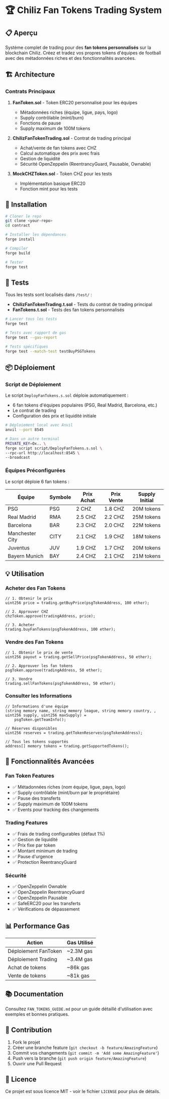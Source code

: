 # 🏆 Chiliz Fan Tokens Trading System

## 📋 Aperçu

Système complet de trading pour des **fan tokens personnalisés** sur la blockchain Chiliz. Créez et tradez vos propres tokens d'équipes de football avec des métadonnées riches et des fonctionnalités avancées.

## 🏗️ Architecture

### Contrats Principaux

1. **FanToken.sol** - Token ERC20 personnalisé pour les équipes
   - Métadonnées riches (équipe, ligue, pays, logo)
   - Supply contrôlable (mint/burn)
   - Fonctions de pause
   - Supply maximum de 100M tokens

2. **ChilizFanTokenTrading.sol** - Contrat de trading principal
   - Achat/vente de fan tokens avec CHZ
   - Calcul automatique des prix avec frais
   - Gestion de liquidité
   - Sécurité OpenZeppelin (ReentrancyGuard, Pausable, Ownable)

3. **MockCHZToken.sol** - Token CHZ pour les tests
   - Implémentation basique ERC20
   - Fonction mint pour les tests

## 🚀 Installation

```bash
# Cloner le repo
git clone <your-repo>
cd contract

# Installer les dépendances
forge install

# Compiler
forge build

# Tester
forge test
```

## 🧪 Tests

Tous les tests sont localisés dans `/test/` :

- **ChilizFanTokenTrading.t.sol** - Tests du contrat de trading principal
- **FanTokens.t.sol** - Tests des fan tokens personnalisés

```bash
# Lancer tous les tests
forge test

# Tests avec rapport de gas
forge test --gas-report

# Tests spécifiques
forge test --match-test testBuyPSGTokens
```

## 📦 Déploiement

### Script de Déploiement

Le script `DeployFanTokens.s.sol` déploie automatiquement :
- 6 fan tokens d'équipes populaires (PSG, Real Madrid, Barcelona, etc.)
- Le contrat de trading
- Configuration des prix et liquidité initiale

```bash
# Déploiement local avec Anvil
anvil --port 8545

# Dans un autre terminal
PRIVATE_KEY=Ox.. \
forge script script/DeployFanTokens.s.sol \
--rpc-url http://localhost:8545 \
--broadcast
```

### Équipes Préconfigurées

Le script déploie 6 fan tokens :

| Équipe | Symbole | Prix Achat | Prix Vente | Supply Initial |
|--------|---------|------------|------------|----------------|
| PSG | PSG | 2 CHZ | 1.8 CHZ | 20M tokens |
| Real Madrid | RMA | 2.5 CHZ | 2.2 CHZ | 25M tokens |
| Barcelona | BAR | 2.3 CHZ | 2.0 CHZ | 22M tokens |
| Manchester City | CITY | 2.1 CHZ | 1.9 CHZ | 18M tokens |
| Juventus | JUV | 1.9 CHZ | 1.7 CHZ | 20M tokens |
| Bayern Munich | BAY | 2.4 CHZ | 2.1 CHZ | 21M tokens |

## 💡 Utilisation

### Acheter des Fan Tokens

```solidity
// 1. Obtenir le prix
uint256 price = trading.getBuyPrice(psgTokenAddress, 100 ether);

// 2. Approuver CHZ
chzToken.approve(tradingAddress, price);

// 3. Acheter
trading.buyFanTokens(psgTokenAddress, 100 ether);
```

### Vendre des Fan Tokens

```solidity
// 1. Obtenir le prix de vente
uint256 payout = trading.getSellPrice(psgTokenAddress, 50 ether);

// 2. Approuver les fan tokens
psgToken.approve(tradingAddress, 50 ether);

// 3. Vendre
trading.sellFanTokens(psgTokenAddress, 50 ether);
```

### Consulter les Informations

```solidity
// Informations d'une équipe
(string memory name, string memory league, string memory country, , uint256 supply, uint256 maxSupply) = 
    psgToken.getTeamInfo();

// Réserves disponibles
uint256 reserves = trading.getTokenReserves(psgTokenAddress);

// Tous les tokens supportés
address[] memory tokens = trading.getSupportedTokens();
```

## 🔧 Fonctionnalités Avancées

### Fan Token Features
- ✅ Métadonnées riches (nom équipe, ligue, pays, logo)
- ✅ Supply contrôlable (mint/burn par le propriétaire)
- ✅ Pause des transferts
- ✅ Supply maximum de 100M tokens
- ✅ Events pour tracking des changements

### Trading Features
- ✅ Frais de trading configurables (défaut 1%)
- ✅ Gestion de liquidité
- ✅ Prix fixe par token
- ✅ Montant minimum de trading
- ✅ Pause d'urgence
- ✅ Protection ReentrancyGuard

### Sécurité
- ✅ OpenZeppelin Ownable
- ✅ OpenZeppelin ReentrancyGuard
- ✅ OpenZeppelin Pausable
- ✅ SafeERC20 pour les transferts
- ✅ Vérifications de dépassement

## 📊 Performance Gas

| Action | Gas Utilisé |
|--------|-------------|
| Déploiement FanToken | ~2.3M gas |
| Déploiement Trading | ~3.4M gas |
| Achat de tokens | ~86k gas |
| Vente de tokens | ~81k gas |

## 📚 Documentation

Consultez `FAN_TOKENS_GUIDE.md` pour un guide détaillé d'utilisation avec exemples et bonnes pratiques.

## 🤝 Contribution

1. Fork le projet
2. Créer une branche feature (`git checkout -b feature/AmazingFeature`)
3. Commit vos changements (`git commit -m 'Add some AmazingFeature'`)
4. Push vers la branche (`git push origin feature/AmazingFeature`)
5. Ouvrir une Pull Request

## 📄 Licence

Ce projet est sous licence MIT - voir le fichier `LICENSE` pour plus de détails.
